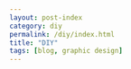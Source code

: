 ```yaml
---
layout: post-index
category: diy
permalink: /diy/index.html
title: "DIY"
tags: [blog, graphic design]
---
```

